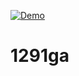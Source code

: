 [![Demo](https://github.com/chitawebui131/1291ga/actions/workflows/mywf.yml/badge.svg)](https://github.com/chitawebui131/1291ga/actions/workflows/mywf.yml)
# 1291ga
